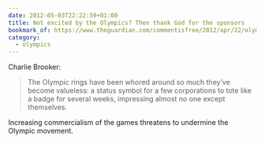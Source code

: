 ```yaml
---
date: 2012-05-03T22:22:59+01:00
title: Not excited by the Olympics? Then thank God for the sponsors
bookmark_of: https://www.theguardian.com/commentisfree/2012/apr/22/olympics-thank-god-for-sponsors
category:
  - olympics
---
```


Charlie Brooker:

> The Olympic rings have been whored around so much they’ve become valueless: a status symbol for a few corporations to tote like a badge for several weeks, impressing almost no one except themselves.

Increasing commercialism of the games threatens to undermine the Olympic movement.
